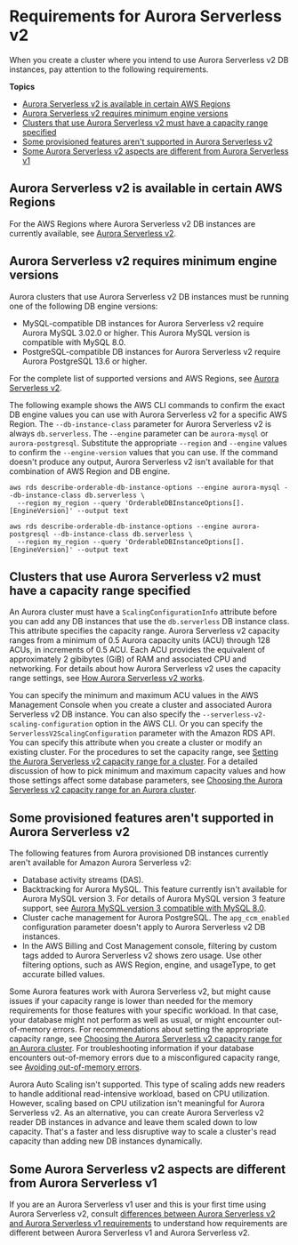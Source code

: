# Requirements for Aurora Serverless v2<a name="aurora-serverless-v2.requirements"></a>

 When you create a cluster where you intend to use Aurora Serverless v2 DB instances, pay attention to the following requirements\. 

**Topics**
+ [Aurora Serverless v2 is available in certain AWS Regions](#aurora-serverless-v2.requirements.regions)
+ [Aurora Serverless v2 requires minimum engine versions](#aurora-serverless-v2.requirements.versions)
+ [Clusters that use Aurora Serverless v2 must have a capacity range specified](#aurora-serverless-v2.requirements.capacity-range)
+ [Some provisioned features aren't supported in Aurora Serverless v2](#aurora-serverless-v2.limitations)
+ [Some Aurora Serverless v2 aspects are different from Aurora Serverless v1](#aurora-serverless-v2.requirements.v1-v2-differences)

## Aurora Serverless v2 is available in certain AWS Regions<a name="aurora-serverless-v2.requirements.regions"></a>

 For the AWS Regions where Aurora Serverless v2 DB instances are currently available, see [Aurora Serverless v2](Concepts.Aurora_Fea_Regions_DB-eng.Feature.ServerlessV2.md)\. 

## Aurora Serverless v2 requires minimum engine versions<a name="aurora-serverless-v2.requirements.versions"></a>

 Aurora clusters that use Aurora Serverless v2 DB instances must be running one of the following DB engine versions:
+ MySQL\-compatible DB instances for Aurora Serverless v2 require Aurora MySQL 3\.02\.0 or higher\. This Aurora MySQL version is compatible with MySQL 8\.0\.
+ PostgreSQL\-compatible DB instances for Aurora Serverless v2 require Aurora PostgreSQL 13\.6 or higher\.

For the complete list of supported versions and AWS Regions, see [Aurora Serverless v2](Concepts.Aurora_Fea_Regions_DB-eng.Feature.ServerlessV2.md)\.

The following example shows the AWS CLI commands to confirm the exact DB engine values you can use with Aurora Serverless v2 for a specific AWS Region\. The `--db-instance-class` parameter for Aurora Serverless v2 is always `db.serverless`\. The `--engine` parameter can be `aurora-mysql` or `aurora-postgresql`\. Substitute the appropriate `--region` and `--engine` values to confirm the `--engine-version` values that you can use\. If the command doesn't produce any output, Aurora Serverless v2 isn't available for that combination of AWS Region and DB engine\.

```
aws rds describe-orderable-db-instance-options --engine aurora-mysql --db-instance-class db.serverless \
  --region my_region --query 'OrderableDBInstanceOptions[].[EngineVersion]' --output text

aws rds describe-orderable-db-instance-options --engine aurora-postgresql --db-instance-class db.serverless \
  --region my_region --query 'OrderableDBInstanceOptions[].[EngineVersion]' --output text
```

## Clusters that use Aurora Serverless v2 must have a capacity range specified<a name="aurora-serverless-v2.requirements.capacity-range"></a>

 An Aurora cluster must have a `ScalingConfigurationInfo` attribute before you can add any DB instances that use the `db.serverless` DB instance class\. This attribute specifies the capacity range\. Aurora Serverless v2 capacity ranges from a minimum of 0\.5 Aurora capacity units \(ACU\) through 128 ACUs, in increments of 0\.5 ACU\. Each ACU provides the equivalent of approximately 2 gibibytes \(GiB\) of RAM and associated CPU and networking\. For details about how Aurora Serverless v2 uses the capacity range settings, see [How Aurora Serverless v2 works](aurora-serverless-v2.how-it-works.md)\. 

 You can specify the minimum and maximum ACU values in the AWS Management Console when you create a cluster and associated Aurora Serverless v2 DB instance\. You can also specify the `--serverless-v2-scaling-configuration` option in the AWS CLI\. Or you can specify the `ServerlessV2ScalingConfiguration` parameter with the Amazon RDS API\. You can specify this attribute when you create a cluster or modify an existing cluster\. For the procedures to set the capacity range, see [Setting the Aurora Serverless v2 capacity range for a cluster](aurora-serverless-v2-administration.md#aurora-serverless-v2-setting-acus)\. For a detailed discussion of how to pick minimum and maximum capacity values and how those settings affect some database parameters, see [Choosing the Aurora Serverless v2 capacity range for an Aurora cluster](aurora-serverless-v2.setting-capacity.md#aurora-serverless-v2-examples-setting-capacity-range-for-cluster)\. 

## Some provisioned features aren't supported in Aurora Serverless v2<a name="aurora-serverless-v2.limitations"></a>

The following features from Aurora provisioned DB instances currently aren't available for Amazon Aurora Serverless v2:
+ Database activity streams \(DAS\)\.
+ Backtracking for Aurora MySQL\. This feature currently isn't available for Aurora MySQL version 3\. For details of Aurora MySQL version 3 feature support, see [Aurora MySQL version 3 compatible with MySQL 8\.0](AuroraMySQL.MySQL80.md)\.
+ Cluster cache management for Aurora PostgreSQL\. The `apg_ccm_enabled` configuration parameter doesn't apply to Aurora Serverless v2 DB instances\.
+ In the AWS Billing and Cost Management console, filtering by custom tags added to Aurora Serverless v2 shows zero usage\. Use other filtering options, such as AWS Region, engine, and usageType, to get accurate billed values\.

Some Aurora features work with Aurora Serverless v2, but might cause issues if your capacity range is lower than needed for the memory requirements for those features with your specific workload\. In that case, your database might not perform as well as usual, or might encounter out\-of\-memory errors\. For recommendations about setting the appropriate capacity range, see [Choosing the Aurora Serverless v2 capacity range for an Aurora cluster](aurora-serverless-v2.setting-capacity.md#aurora-serverless-v2-examples-setting-capacity-range-for-cluster)\. For troubleshooting information if your database encounters out\-of\-memory errors due to a misconfigured capacity range, see [Avoiding out\-of\-memory errors](aurora-serverless-v2.setting-capacity.md#aurora-serverless-v2.setting-capacity.incompatible_parameters)\.

Aurora Auto Scaling isn't supported\. This type of scaling adds new readers to handle additional read\-intensive workload, based on CPU utilization\. However, scaling based on CPU utilization isn't meaningful for Aurora Serverless v2\. As an alternative, you can create Aurora Serverless v2 reader DB instances in advance and leave them scaled down to low capacity\. That's a faster and less disruptive way to scale a cluster's read capacity than adding new DB instances dynamically\.

## Some Aurora Serverless v2 aspects are different from Aurora Serverless v1<a name="aurora-serverless-v2.requirements.v1-v2-differences"></a>

 If you are an Aurora Serverless v1 user and this is your first time using Aurora Serverless v2, consult [differences between Aurora Serverless v2 and Aurora Serverless v1 requirements](aurora-serverless-v2.upgrade.md#Serverless.v1-v2-requirements) to understand how requirements are different between Aurora Serverless v1 and Aurora Serverless v2\. 